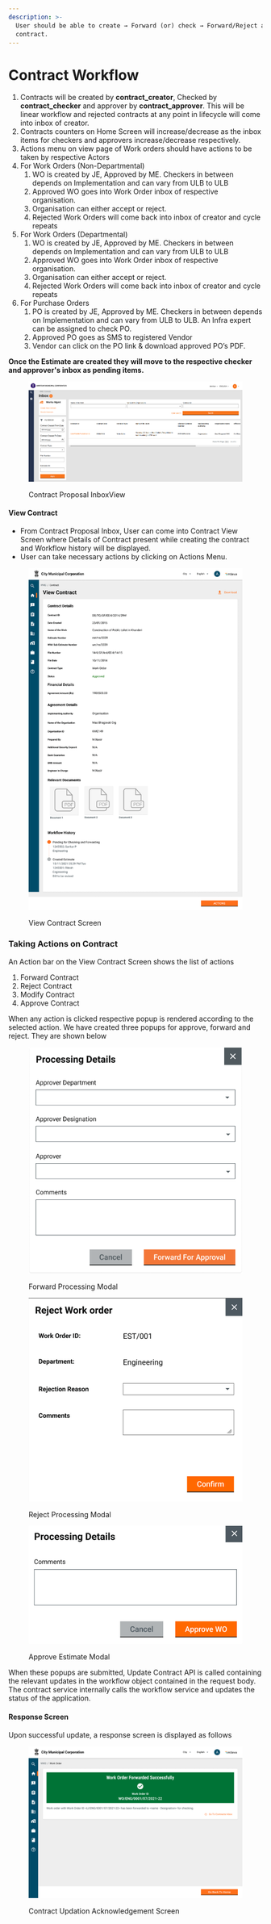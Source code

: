 ```yaml
---
description: >-
  User should be able to create → Forward (or) check → Forward/Reject a
  contract.
---
```


# Contract Workflow

1. Contracts will be created by **contract\_creator**, Checked by **contract\_checker** and approver by **contract\_approver**. This will be linear workflow and rejected contracts at any point in lifecycle will come into inbox of creator.
2. Contracts counters on Home Screen will increase/decrease as the inbox items for checkers and approvers increase/decrease respectively.
3. Actions menu on view page of Work orders should have actions to be taken by respective Actors
4. For Work Orders (Non-Departmental)
   1. WO is created by JE, Approved by ME. Checkers in between depends on Implementation and can vary from ULB to ULB
   2. Approved WO goes into Work Order inbox of respective organisation.
   3. Organisation can either accept or reject.
   4. Rejected Work Orders will come back into inbox of creator and cycle repeats
5. For Work Orders (Departmental)
   1. WO is created by JE, Approved by ME. Checkers in between depends on Implementation and can vary from ULB to ULB
   2. Approved WO goes into Work Order inbox of respective organisation.
   3. Organisation can either accept or reject.
   4. Rejected Work Orders will come back into inbox of creator and cycle repeats
6. For Purchase Orders
   1. PO is created by JE, Approved by ME. Checkers in between depends on Implementation and can vary from ULB to ULB. An Infra expert can be assigned to check PO.
   2. Approved PO goes as SMS to registered Vendor
   3. Vendor can click on the PO link & download approved PO’s PDF.

**Once the Estimate are created they will move to the respective checker and approver's inbox as pending items.**

<figure><img src="../../../../../../.gitbook/assets/Screenshot from 2022-12-06 13-27-24.png" alt=""><figcaption><p>Contract Proposal InboxView</p></figcaption></figure>

#### View Contract

* From Contract Proposal Inbox, User can come into Contract View Screen where Details of Contract present while creating the contract and Workflow history will be displayed.
* User can take necessary actions by clicking on Actions Menu.

<figure><img src="../../../../../../.gitbook/assets/image (12) (1).png" alt=""><figcaption><p>View Contract Screen</p></figcaption></figure>

### Taking Actions on Contract

An Action bar on the View Contract Screen shows the list of actions&#x20;

1. Forward Contract
2. Reject Contract
3. Modify Contract
4. Approve Contract

When any action is clicked respective popup is rendered according to the selected action. We have created three popups for approve, forward and reject. They are shown below

<div align="left">

<figure><img src="../../../../../../.gitbook/assets/image (32) (1).png" alt=""><figcaption><p>Forward Processing Modal</p></figcaption></figure>

</div>

<figure><img src="../../../../../../.gitbook/assets/Screenshot from 2022-12-06 13-34-04.png" alt=""><figcaption><p>Reject Processing Modal</p></figcaption></figure>

<figure><img src="../../../../../../.gitbook/assets/Screenshot from 2022-12-06 13-34-33.png" alt=""><figcaption><p>Approve Estimate Modal</p></figcaption></figure>

When these popups are submitted, Update Contract API is called containing the relevant updates in the workflow object contained in the request body. The contract service internally calls the workflow service and updates the status of the application.

#### Response Screen

Upon successful update, a response screen is displayed as follows

<figure><img src="../../../../../../.gitbook/assets/image (16) (1).png" alt=""><figcaption><p>Contract Updation Acknowledgement Screen</p></figcaption></figure>

